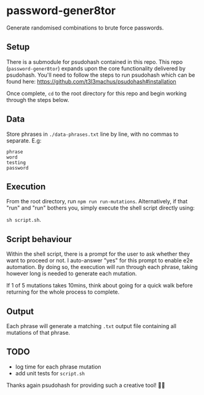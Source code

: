 # password-gener8tor
Generate randomised combinations to brute force passwords.

## Setup
There is a submodule for psudohash contained in this repo. This repo (`password-gener8tor`) expands upon the core functionality delivered by psudohash. You'll need to follow the steps to run psudohash which can be found here: https://github.com/t3l3machus/psudohash#installation

Once complete, `cd` to the root directory for this repo and begin working through the steps below.

## Data
Store phrases in `./data-phrases.txt` line by line, with no commas to separate. E.g:
```
phrase
word
testing
password
```
## Execution
From the root directory, run `npm run run-mutations`. Alternatively, if that "run" and "run" bothers you, simply execute the shell script directly using: 

`sh script.sh`.

## Script behaviour

Within the shell script, there is a prompt for the user to ask whether they want to proceed or not. I auto-answer "yes" for this prompt to enable e2e automation. By doing so, the execution will run through each phrase, taking however long is needed to generate each mutation.

If 1 of 5 mutations takes 10mins, think about going for a quick walk before returning for the whole process to complete.

## Output
Each phrase will generate a matching `.txt` output file containing all mutations of that phrase. 

## TODO
- log time for each phrase mutation
- add unit tests for `script.sh`

Thanks again psudohash for providing such a creative tool! 👏👏